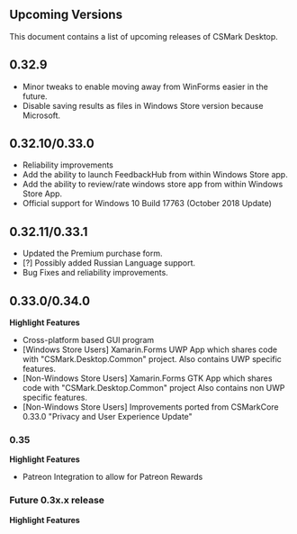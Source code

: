 ## Upcoming Versions
This document contains a list of upcoming releases of CSMark Desktop.

## 0.32.9
* Minor tweaks to enable moving away from WinForms easier in the future.
* Disable saving results as files in Windows Store version because Microsoft.

## 0.32.10/0.33.0
* Reliability improvements
* Add the ability to launch FeedbackHub from within Windows Store app.
* Add the ability to review/rate windows store app from within Windows Store App.
* Official support for Windows 10 Build 17763 (October 2018 Update)

## 0.32.11/0.33.1
* Updated the Premium purchase form.
* [?] Possibly added Russian Language support.
* Bug Fixes and reliability improvements.

## 0.33.0/0.34.0
**Highlight Features**
* Cross-platform based GUI program
* [Windows Store Users] Xamarin.Forms UWP App which shares code with "CSMark.Desktop.Common" project. Also contains UWP specific features.
* [Non-Windows Store Users] Xamarin.Forms GTK App which shares code with "CSMark.Desktop.Common" project Also contains non UWP specific features.
* [Non-Windows Store Users] Improvements ported from CSMarkCore 0.33.0 "Privacy and User Experience Update"

### 0.35
**Highlight Features**
* Patreon Integration to allow for Patreon Rewards

### Future 0.3x.x release
**Highlight Features**